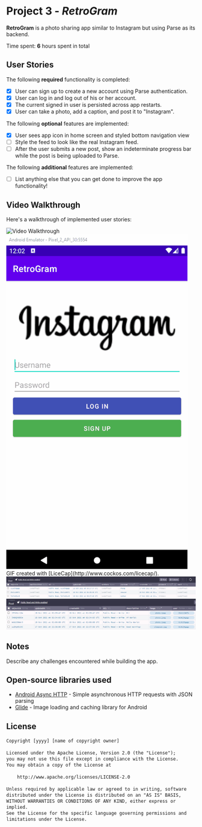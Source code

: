 # Project 3 - *RetroGram*

**RetroGram** is a photo sharing app similar to Instagram but using Parse as its backend.

Time spent: **6** hours spent in total

## User Stories

The following **required** functionality is completed:

- [x] User can sign up to create a new account using Parse authentication.
- [x] User can log in and log out of his or her account.
- [x] The current signed in user is persisted across app restarts.
- [x] User can take a photo, add a caption, and post it to "Instagram".

The following **optional** features are implemented:

- [x] User sees app icon in home screen and styled bottom navigation view
- [ ] Style the feed to look like the real Instagram feed.
- [ ] After the user submits a new post, show an indeterminate progress bar while the post is being uploaded to Parse.

The following **additional** features are implemented:

- [ ] List anything else that you can get done to improve the app functionality!

## Video Walkthrough

Here's a walkthrough of implemented user stories:

<img src='https://github.com/Baegilpong/RetroGram/blob/master/RetroGram.gif' title='Video Walkthrough' width='' alt='Video Walkthrough' />

<img src='https://github.com/Baegilpong/RetroGram/blob/master/RetroGramSO.gif' title='Video Walkthrough 2' width='' alt='Video Walkthrough 2' />
GIF created with [LiceCap](http://www.cockos.com/licecap/).
<img src='https://github.com/Baegilpong/RetroGram/blob/master/NewUser.png' title='User Sign Up' width='' alt='User Sign Up' />

<img src='https://github.com/Baegilpong/RetroGram/blob/master/NewPost.png' title='New Post' width='' alt='New Post' />

## Notes

Describe any challenges encountered while building the app.

## Open-source libraries used

- [Android Async HTTP](https://github.com/codepath/CPAsyncHttpClient) - Simple asynchronous HTTP requests with JSON parsing
- [Glide](https://github.com/bumptech/glide) - Image loading and caching library for Android

## License

    Copyright [yyyy] [name of copyright owner]

    Licensed under the Apache License, Version 2.0 (the "License");
    you may not use this file except in compliance with the License.
    You may obtain a copy of the License at

        http://www.apache.org/licenses/LICENSE-2.0

    Unless required by applicable law or agreed to in writing, software
    distributed under the License is distributed on an "AS IS" BASIS,
    WITHOUT WARRANTIES OR CONDITIONS OF ANY KIND, either express or implied.
    See the License for the specific language governing permissions and
    limitations under the License.

